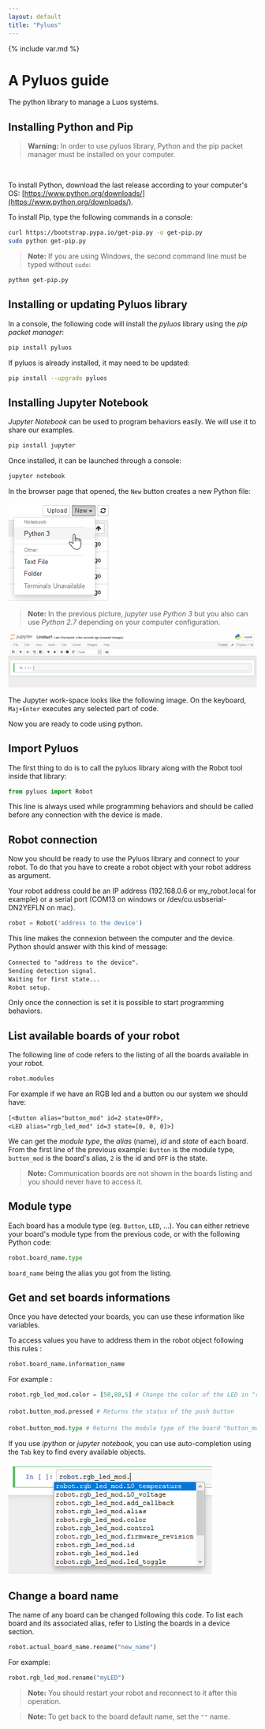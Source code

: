 ```yaml
---
layout: default
title: "Pyluos"
---
```

{% include var.md %}

# A Pyluos guide

The python library to manage a Luos systems.

## Installing Python and Pip

<blockquote class="warning"><strong>Warning:</strong> In order to use pyluos library, Python and the pip packet manager must be installed on your computer.</blockquote><br />

To install Python, download the last release according to your computer's OS: [https://www.python.org/downloads/](https://www.python.org/downloads/).

To install Pip, type the following commands in a console:

```bash
curl https://bootstrap.pypa.io/get-pip.py -o get-pip.py
sudo python get-pip.py
```

> **Note:** If you are using Windows, the second command line must be typed without `sudo`:

```bash
python get-pip.py
```

## Installing or updating Pyluos library

In a console, the following code will install the *pyluos* library using the *pip packet manager*:

```bash
pip install pyluos
```

If pyluos is already installed, it may need to be updated:

```bash
pip install --upgrade pyluos
```
 
## Installing Jupyter Notebook
*Jupyter Notebook* can be used to program behaviors easily. We will use it to share our examples.

```bash
pip install jupyter
```
 
Once installed, it can be launched through a console:

```bash
jupyter notebook
```
 
In the browser page that opened, the `New` button creates a new Python file:

![python](/assets/img/pyluos-1.png)

> **Note:** In the previous picture, *jupyter* use *Python 3* but you also can use *Python 2.7* depending on your computer configuration.

![Jupyter](/assets/img/pyluos-2.png)

The Jupyter work-space looks like the following image. On the keyboard,  `Maj+Enter` executes any selected part of code.

Now you are ready to code using python.

## Import Pyluos
The first thing to do is to call the pyluos library along with the Robot tool inside that library:

```python
from pyluos import Robot
```
 
This line is always used while programming behaviors and should be called before any connection with the device is made.

## Robot connection
Now you should be ready to use the Pyluos library and connect to your robot. To do that you have to create a robot object with your robot address as argument.

Your robot address could be an IP address (192.168.0.6 or my_robot.local for example) or a serial port (COM13 on windows or /dev/cu.usbserial-DN2YEFLN on mac).

```python
robot = Robot('address to the device')
```
 
This line makes the connexion between the computer and the device. Python should answer with this kind of message:

`Connected to "address to the device".`<br />
`Sending detection signal.`<br />
`Waiting for first state...`<br />
`Robot setup.`

Only once the connection is set it is possible to start programming behaviors.

## List available boards of your robot
The following line of code refers to the listing of all the boards available in your robot.

```python
robot.modules
```
 
For example if we have an RGB led and a button ou our system we should have:

`[<Button alias="button_mod" id=2 state=OFF>,`<br />
`<LED alias="rgb_led_mod" id=3 state=[0, 0, 0]>]`

We can get the *module type*, the *alias* (name), *id* and *state* of each board.
From the first line of the previous example: `Button` is the module type, `button_mod` is the board's alias, `2` is the id and `OFF` is the state.

> **Note:** Communication boards are not shown in the boards listing and you should never have to access it.


## Module type

Each board has a module type (eg. `Button`, `LED`, ...). 
You can either retrieve your board's module type from the previous code, or with the following Python code:

```python
robot.board_name.type
```
`board_name` being the alias you got from the listing.


## Get and set boards informations
Once you have detected your boards, you can use these information like variables.

To access values you have to address them in the robot object following this rules :

```python
robot.board_name.information_name
```
 
For example :

```python
robot.rgb_led_mod.color = [50,80,5] # Change the color of the LED in "rgb_led_mod" board
 
robot.button_mod.pressed # Returns the status of the push button
 
robot.button_mod.type # Returns the module type of the board "button_mod"
```
 
If you use *ipython* or *jupyter notebook*, you can use auto-completion using the `Tab` key to find every available objects.

![Auto-completion](/assets/img/pyluos-3.png)

## Change a board name
The name of any board can be changed following this code. To list each board and its associated alias, refer to Listing the boards in a device section.

```python
robot.actual_board_name.rename("new_name")
```
 
For example:

```python
robot.rgb_led_mod.rename("myLED")
```

> **Note:** You should restart your robot and reconnect to it after this operation.

> **Note:** To get back to the board default name, set the `""` name.


